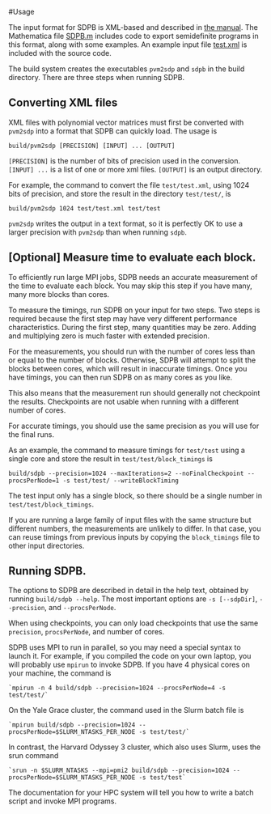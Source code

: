 #Usage

The input format for SDPB is XML-based and described in
[the manual](SDPB-Manual.pdf).
The Mathematica file [SDPB.m](../mathematica/SDPB.m) includes code to export semidefinite
programs in this format, along with some examples. An example input
file [test.xml](../test/test.xml) is included with the source code.

The build system creates the executables `pvm2sdp` and `sdpb` in the
build directory.  There are three steps when running SDPB.

## Converting XML files

XML files with polynomial vector matrices must first be converted with
`pvm2sdp` into a format that SDPB can quickly load.  The usage is

  `build/pvm2sdp [PRECISION] [INPUT] ... [OUTPUT]`

`[PRECISION]` is the number of bits of precision used in the
conversion.  `[INPUT] ...` is a list of one or more xml
files. `[OUTPUT]` is an output directory.

For example, the command to convert the file `test/test.xml`, using
1024 bits of precision, and store the result in the directory
`test/test/`, is

  `build/pvm2sdp 1024 test/test.xml test/test`
  
`pvm2sdp` writes the output in a text format, so it is perfectly OK to
use a larger precision with `pvm2sdp` than when running `sdpb`.

## [Optional] Measure time to evaluate each block.

To efficiently run large MPI jobs, SDPB needs an accurate measurement
of the time to evaluate each block.  You may skip this step if you
have many, many more blocks than cores.

To measure the timings, run SDPB on your input for two steps.  Two
steps is required because the first step may have very different
performance characteristics.  During the first step, many quantities
may be zero.  Adding and multiplying zero is much faster with extended
precision.

For the measurements, you should run with the number of cores less
than or equal to the number of blocks.  Otherwise, SDPB will attempt
to split the blocks between cores, which will result in inaccurate
timings.  Once you have timings, you can then run SDPB on as many
cores as you like.

This also means that the measurement run should generally not
checkpoint the results.  Checkpoints are not usable when running
with a different number of cores.

For accurate timings, you should use the same precision as you will
use for the final runs.

As an example, the command to measure timings for `test/test` using a
single core and store the result in `test/test/block_timings` is

  `build/sdpb --precision=1024 --maxIterations=2 --noFinalCheckpoint --procsPerNode=1 -s test/test/ --writeBlockTiming`

The test input only has a single block, so there should be a single number
in `test/test/block_timings`.

If you are running a large family of input files with the same
structure but different numbers, the measurements are unlikely to
differ.  In that case, you can reuse timings from previous inputs by
copying the `block_timings` file to other input directories.

## Running SDPB.

The options to SDPB are described in detail in the help text, obtained
by running `build/sdpb --help`.  The most important options are `-s [--sdpDir]`,
`--precision`, and `--procsPerNode`.

When using checkpoints, you can only load checkpoints that use the
same `precision`, `procsPerNode`, and number of cores.

SDPB uses MPI to run in parallel, so you may need a special syntax to
launch it.  For example, if you compiled the code on your own laptop,
you will probably use `mpirun` to invoke SDPB.  If you have 4 physical
cores on your machine, the command is

    `mpirun -n 4 build/sdpb --precision=1024 --procsPerNode=4 -s test/test/`

On the Yale Grace cluster, the command used in the Slurm batch file is

    `mpirun build/sdpb --precision=1024 --procsPerNode=$SLURM_NTASKS_PER_NODE -s test/test/`

In contrast, the Harvard Odyssey 3 cluster, which also uses Slurm,
uses the srun command

    `srun -n $SLURM_NTASKS --mpi=pmi2 build/sdpb --precision=1024 --procsPerNode=$SLURM_NTASKS_PER_NODE -s test/test`

The documentation for your HPC system will tell you how to write a
batch script and invoke MPI programs.

